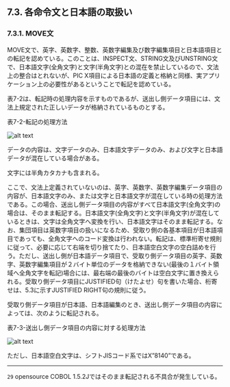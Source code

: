 ## 7.3. 各命令文と日本語の取扱い

### 7.3.1. MOVE文

MOVE文で、英字、英数字、整数、英数字編集及び数字編集項目と日本語項目との転記を認めている。このことは、INSPECT文、STRING文及びUNSTRING文で、日本語文字(全角文字)と文字(半角文字)との混在を禁止しているので、文法上の整合はとれないが、PIC X項目による日本語の定義と格納と同様、実アプリケーション上の必要性があるということで転記を認めている。

表7-2は、転記時の処理内容を示すものであるが、送出し側データ項目には、文法上規定された正しいデータが格納されているものとする。

表7-2-転記の処理方法

![alt text](Image/7-2.png)

データの内容は、文字データのみ、日本語文字データのみ、および文字と日本語データが混在している場合がある。

文字には半角カタカナも含まれる。

ここで、文法上定義されていないのは、英字、英数字、英数字編集データ項目の内容が、日本語文字のみ、または文字と日本語文字が混在している時の処理方法である。この場合、送出し側データ項目の内容がすべて日本語文字(全角文字)の場合は、そのまま転記する。日本語文字(全角文字)と文字(半角文字)が混在しているときは、文字は全角文字へ変換を行い、日本語文字はそのまま転記する。なお、集団項目は英数字項目の扱いになるため、受取り側の各基本項目が日本語項目であっても、全角文字へのコード変換は行われない。転記は、標準桁寄せ規則に従って、必要に応じて右端を切り捨てたり、日本語空白文字の空白詰めを行う。ただし、送出し側が日本語データ項目で、受取り側データ項目の英字、英数字、英数字編集項目が２バイト単位のデータを格納できない(最後の１バイト領域へ全角文字を転記)場合には、最右端の最後のバイトは空白文字に置き換えられる。受取り側データ項目にJUSTIFIED句（けたよせ）句を書いた場合、桁寄せは、5.3に示すJUSTIFIED RIGHT句の規則に従う。

受取り側データ項目が日本語、日本語編集のとき、送出し側データ項目の内容によっては、次のように転記される。

表7-3-送出し側データ項目の内容に対する処理方法

![alt text](Image/7-3.png)

ただし、日本語空白文字は、シフトJISコード系ではX”8140”である。

---
`29` opensource COBOL 1.5.2Jではそのまま転記される不具合が発生している。
